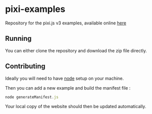 # pixi-examples

Repository for the pixi.js v3 examples, available online [here](githubioLink)

## Running

You can either clone the repository and download the zip file directly.

## Contributing

Ideally you will need to have [node][node] setup on your machine.

Then you can add a new example and build the manifest file :

```js
node generateManifest.js
```
Your local copy of the website should then be updated automatically.

[node]:       http://nodejs.org/
